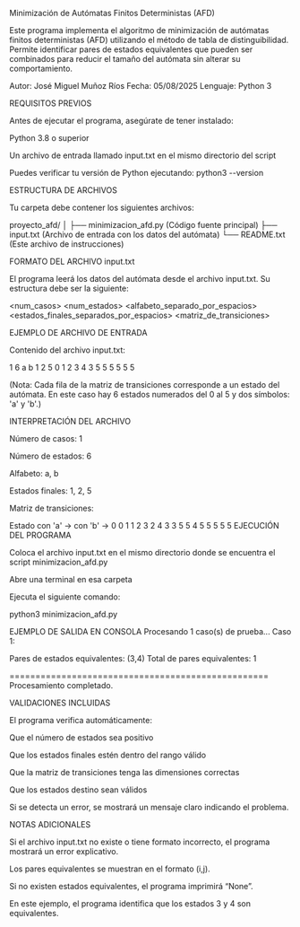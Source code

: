 Minimización de Autómatas Finitos Deterministas (AFD)

Este programa implementa el algoritmo de minimización de autómatas finitos deterministas (AFD) utilizando el método de tabla de distinguibilidad.
Permite identificar pares de estados equivalentes que pueden ser combinados para reducir el tamaño del autómata sin alterar su comportamiento.

Autor: José Miguel Muñoz Ríos
Fecha: 05/08/2025
Lenguaje: Python 3

REQUISITOS PREVIOS

Antes de ejecutar el programa, asegúrate de tener instalado:

Python 3.8 o superior

Un archivo de entrada llamado input.txt en el mismo directorio del script

Puedes verificar tu versión de Python ejecutando:
python3 --version

ESTRUCTURA DE ARCHIVOS

Tu carpeta debe contener los siguientes archivos:

proyecto_afd/
│
├── minimizacion_afd.py (Código fuente principal)
├── input.txt (Archivo de entrada con los datos del autómata)
└── README.txt (Este archivo de instrucciones)

FORMATO DEL ARCHIVO input.txt

El programa leerá los datos del autómata desde el archivo input.txt.
Su estructura debe ser la siguiente:

<num_casos>
<num_estados>
<alfabeto_separado_por_espacios>
<estados_finales_separados_por_espacios>
<matriz_de_transiciones>

EJEMPLO DE ARCHIVO DE ENTRADA

Contenido del archivo input.txt:

1
6
a b
1 2 5
0 1
2 3
4 3
5 5
5 5
5 5

(Nota: Cada fila de la matriz de transiciones corresponde a un estado del autómata.
En este caso hay 6 estados numerados del 0 al 5 y dos símbolos: 'a' y 'b'.)

INTERPRETACIÓN DEL ARCHIVO

Número de casos: 1

Número de estados: 6

Alfabeto: a, b

Estados finales: 1, 2, 5

Matriz de transiciones:

Estado	con 'a' →	con 'b' →
0	0	1
1	2	3
2	4	3
3	5	5
4	5	5
5	5	5
EJECUCIÓN DEL PROGRAMA

Coloca el archivo input.txt en el mismo directorio donde se encuentra el script minimizacion_afd.py

Abre una terminal en esa carpeta

Ejecuta el siguiente comando:

python3 minimizacion_afd.py

EJEMPLO DE SALIDA EN CONSOLA
Procesando 1 caso(s) de prueba...
Caso 1:

Pares de estados equivalentes: (3,4)
Total de pares equivalentes: 1

==================================================
Procesamiento completado.

VALIDACIONES INCLUIDAS

El programa verifica automáticamente:

Que el número de estados sea positivo

Que los estados finales estén dentro del rango válido

Que la matriz de transiciones tenga las dimensiones correctas

Que los estados destino sean válidos

Si se detecta un error, se mostrará un mensaje claro indicando el problema.

NOTAS ADICIONALES

Si el archivo input.txt no existe o tiene formato incorrecto, el programa mostrará un error explicativo.

Los pares equivalentes se muestran en el formato (i,j).

Si no existen estados equivalentes, el programa imprimirá “None”.

En este ejemplo, el programa identifica que los estados 3 y 4 son equivalentes.
